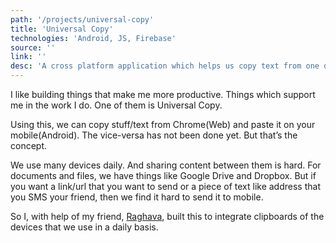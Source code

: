 ```yaml
---
path: '/projects/universal-copy'
title: 'Universal Copy'
technologies: 'Android, JS, Firebase'
source: ''
link: ''
desc: 'A cross platform application which helps us copy text from one device to another. This is not into production yet. But, it will be sooner.'
---
```


I like building things that make me more productive. Things which support me in the work I do. One of them is Universal Copy.

Using this, we can copy stuff/text from Chrome(Web) and paste it on your mobile(Android). The vice-versa has not been done yet. But that’s the concept.

We use many devices daily. And sharing content between them is hard. For documents and files, we have things like Google Drive and Dropbox. But if you want a link/url that you want to send or a piece of text like address that you SMS your friend, then we find it hard to send it to mobile.

So I, with help of my friend, [Raghava](https://instagram.com/m_sairaghava), built this to integrate clipboards of the devices that we use in a daily basis.